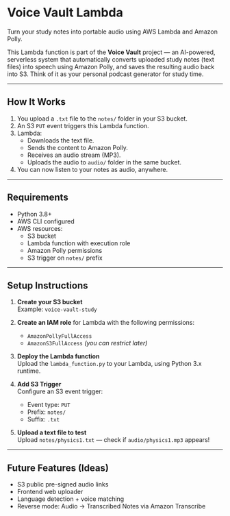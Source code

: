 # Voice Vault Lambda

Turn your study notes into portable audio using AWS Lambda and Amazon Polly.

This Lambda function is part of the **Voice Vault** project — an AI-powered, serverless system that automatically converts uploaded study notes (text files) into speech using Amazon Polly, and saves the resulting audio back into S3. Think of it as your personal podcast generator for study time.

---

## How It Works

1. You upload a `.txt` file to the `notes/` folder in your S3 bucket.
2. An S3 `PUT` event triggers this Lambda function.
3. Lambda:
   - Downloads the text file.
   - Sends the content to Amazon Polly.
   - Receives an audio stream (MP3).
   - Uploads the audio to `audio/` folder in the same bucket.
4. You can now listen to your notes as audio, anywhere.

---

## Requirements

- Python 3.8+
- AWS CLI configured
- AWS resources:
  - S3 bucket
  - Lambda function with execution role
  - Amazon Polly permissions
  - S3 trigger on `notes/` prefix

---

## Setup Instructions

1. **Create your S3 bucket**  
   Example: `voice-vault-study`

2. **Create an IAM role** for Lambda with the following permissions:
   - `AmazonPollyFullAccess`
   - `AmazonS3FullAccess` *(you can restrict later)*

3. **Deploy the Lambda function**  
   Upload the `lambda_function.py` to your Lambda, using Python 3.x runtime.

4. **Add S3 Trigger**  
   Configure an S3 event trigger:
   - Event type: `PUT`
   - Prefix: `notes/`
   - Suffix: `.txt`

5. **Upload a text file to test**  
   Upload `notes/physics1.txt` — check if `audio/physics1.mp3` appears!

---

## Future Features (Ideas)

- S3 public pre-signed audio links
- Frontend web uploader
- Language detection + voice matching
- Reverse mode: Audio → Transcribed Notes via Amazon Transcribe


